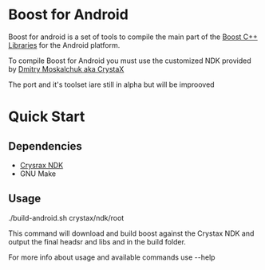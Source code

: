 # Boost for Android
Boost for android is a set of tools to compile the main part of the [Boost C++ Libraries](http://www.boost.org/) for the Android platform.

To compile Boost for Android you must use the customized NDK provided by [Dmitry Moskalchuk aka CrystaX](http://www.crystax.net/android/ndk.php) 

The port and it's toolset iare still in alpha but will be improoved

# Quick Start

## Dependencies

 * [Crysrax NDK](http://www.crystax.net/android/ndk.php)
 * GNU Make

## Usage

./build-android.sh crystax/ndk/root

This command will download and build boost against the Crystax NDK and output the final headsr and libs and in the build folder.

For more info about usage and available commands use --help
